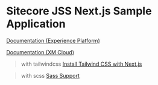 # Sitecore JSS Next.js Sample Application


[Documentation (Experience Platform)](https://doc.sitecore.com/xp/en/developers/hd/201/sitecore-headless-development/sitecore-javascript-rendering-sdk--jss--for-next-js.html)

[Documentation (XM Cloud)](https://doc.sitecore.com/xmc/en/developers/xm-cloud/sitecore-javascript-rendering-sdk--jss--for-next-js.html)


> with tailwindcss
[Install Tailwind CSS with Next.js](https://tailwindcss.com/docs/guides/nextjs)

> with scss
[Sass Support](https://nextjs.org/docs/basic-features/built-in-css-support#sass-support)
